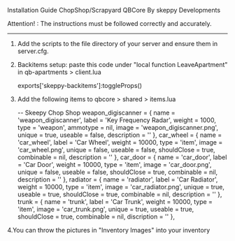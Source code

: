 Installation Guide
ChopShop/Scrapyard QBCore By skeppy Developments 

Attention! : The instructions must be followed correctly and accurately.

-----------------------------------------------------------------------------------

1. Add the scripts to the file directory of your server and ensure them in server.cfg.

2. Backitems setup: paste this code under "local function LeaveApartment" in qb-apartments > client.lua

    exports['skeppy-backitems']:toggleProps()

3. Add the following items to qbcore > shared > items.lua

    -- Skeepy Chop Shop
    weapon_digiscanner           = { name = 'weapon_digiscanner', label = 'Key Frequency Radar', weight = 1000, type = 'weapon', ammotype = nil, image = 'weapon_digiscanner.png', unique = true, useable = false, description = '' },
    car_wheel                    = { name = 'car_wheel',    label = 'Car Wheel',        weight = 10000,     type = 'item',  image = 'car_wheel.png',     unique = false,     useable = false,    shouldClose = true, combinable = nil, description = '' },
    car_door                     = { name = 'car_door',     label = 'Car Door',         weight = 10000,     type = 'item',  image = 'car_door.png',      unique = false,     useable = false,    shouldClose = true, combinable = nil, description = '' },
    radiator                     = { name = 'radiator',     label = 'Car Radiator',     weight = 10000,     type = 'item',  image = 'car_radiator.png',  unique = true,      useable = true,     shouldClose = true, combinable = nil, description = '' },
    trunk                        = { name = 'trunk',        label = 'Car Trunk',        weight = 10000,     type = 'item',  image = 'car_trunk.png',     unique = true,      useable = true,     shouldClose = true, combinable = nil, discription = '' },

4.You can throw the pictures in "Inventory Images" into your inventory
